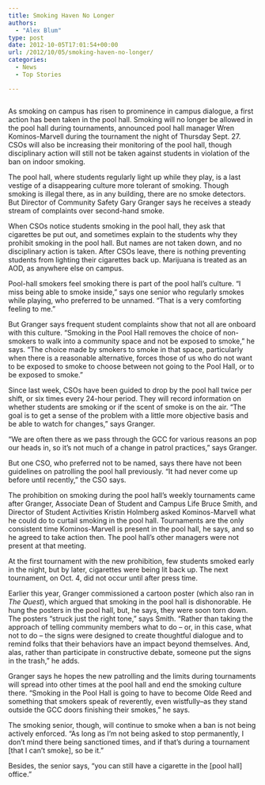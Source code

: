 ```yaml
---
title: Smoking Haven No Longer
authors: 
  - "Alex Blum"
type: post
date: 2012-10-05T17:01:54+00:00
url: /2012/10/05/smoking-haven-no-longer/
categories:
  - News
  - Top Stories

---
```

<a href="http://www.reedquest.org/2012/10/smoking-haven-no-longer/poolhall_slider/" rel="attachment wp-att-1708"><img class="alignnone size-full wp-image-1708" title="Pool Hall Smoking" src="https://i0.wp.com/www.reedquest.org/wp-content/uploads/2012/10/poolhall_slider.jpg?resize=770%2C430" alt="" data-recalc-dims="1" /></a>

As smoking on campus has risen to prominence in campus dialogue, a first action has been taken in the pool hall. Smoking will no longer be allowed in the pool hall during tournaments, announced pool hall manager Wren Kominos-Marvell during the tournament the night of Thursday Sept. 27. CSOs will also be increasing their monitoring of the pool hall, though disciplinary action will still not be taken against students in violation of the ban on indoor smoking.

The pool hall, where students regularly light up while they play, is a last vestige of a disappearing culture more tolerant of smoking. Though smoking is illegal there, as in any building, there are no smoke detectors. But Director of Community Safety Gary Granger says he receives a steady stream of complaints over second-hand smoke.

When CSOs notice students smoking in the pool hall, they ask that cigarettes be put out, and sometimes explain to the students why they prohibit smoking in the pool hall. But names are not taken down, and no disciplinary action is taken. After CSOs leave, there is nothing preventing students from lighting their cigarettes back up. Marijuana is treated as an AOD, as anywhere else on campus.

Pool-hall smokers feel smoking there is part of the pool hall&#8217;s culture. “I miss being able to smoke inside,” says one senior who regularly smokes while playing, who preferred to be unnamed. “That is a very comforting feeling to me.”

But Granger says frequent student complaints show that not all are onboard with this culture. “Smoking in the Pool Hall removes the choice of non-smokers to walk into a community space and not be exposed to smoke,” he says. “The choice made by smokers to smoke in that space, particularly when there is a reasonable alternative, forces those of us who do not want to be exposed to smoke to choose between not going to the Pool Hall, or to be exposed to smoke.”

Since last week, CSOs have been guided to drop by the pool hall twice per shift, or six times every 24-hour period. They will record information on whether students are smoking or if the scent of smoke is on the air. “The goal is to get a sense of the problem with a little more objective basis and be able to watch for changes,” says Granger.

“We are often there as we pass through the GCC for various reasons an pop our heads in, so it&#8217;s not much of a change in patrol practices,” says Granger.

But one CSO, who preferred not to be named, says there have not been guidelines on patrolling the pool hall previously. “It had never come up before until recently,” the CSO says.

The prohibition on smoking during the pool hall&#8217;s weekly tournaments came after Granger, Associate Dean of Student and Campus Life Bruce Smith, and Director of Student Activities Kristin Holmberg asked Kominos-Marvell what he could do to curtail smoking in the pool hall. Tournaments are the only consistent time Kominos-Marvell is present in the pool hall, he says, and so he agreed to take action then. The pool hall&#8217;s other managers were not present at that meeting.

At the first tournament with the new prohibition, few students smoked early in the night, but by later, cigarettes were being lit back up. The next tournament, on Oct. 4, did not occur until after press time.

Earlier this year, Granger commissioned a cartoon poster (which also ran in _The_ _Quest_), which argued that smoking in the pool hall is dishonorable. He hung the posters in the pool hall, but, he says, they were soon torn down. The posters “struck just the right tone,” says Smith. “Rather than taking the approach of telling community members what to do – or, in this case, what not to do – the signs were designed to create thoughtful dialogue and to remind folks that their behaviors have an impact beyond themselves. And, alas, rather than participate in constructive debate, someone put the signs in the trash,” he adds.

Granger says he hopes the new patrolling and the limits during tournaments will spread into other times at the pool hall and end the smoking culture there. “Smoking in the Pool Hall is going to have to become Olde Reed and something that smokers speak of reverently, even wistfully&#8211;as they stand outside the GCC doors finishing their smokes,” he says.

The smoking senior, though, will continue to smoke when a ban is not being actively enforced. “As long as I&#8217;m not being asked to stop permanently, I don&#8217;t mind there being sanctioned times, and if that&#8217;s during a tournament [that I can&#8217;t smoke], so be it.”

Besides, the senior says, “you can still have a cigarette in the [pool hall] office.”